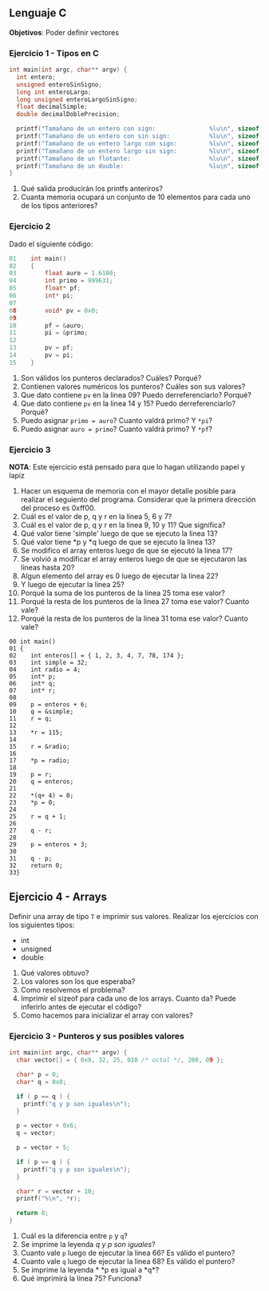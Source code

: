 ## Lenguaje C

**Objetivos**: Poder definir vectores 

### Ejercicio 1 - Tipos en C

```c
int main(int argc, char** argv) {
  int entero;
  unsigned enteroSinSigno;
  long int enteroLargo;
  long unsigned enteroLargoSinSigno;
  float decimalSimple;
  double decimalDoblePrecision;

  printf("Tamañano de un entero con sign:               %lu\n", sizeof(entero) );
  printf("Tamañano de un entero con sin sign:           %lu\n", sizeof(enteroSinSigno) );
  printf("Tamañano de un entero largo con sign:         %lu\n", sizeof(enteroLargo) );
  printf("Tamañano de un entero largo sin sign:         %lu\n", sizeof(enteroLargoSinSigno ) );
  printf("Tamañano de un flotante:                      %lu\n", sizeof(decimalSimple) );
  printf("Tamañano de un double:                        %lu\n", sizeof(decimalDoblePrecision) );
}
```

1. Qué salida producirán los printfs anteriros?
2. Cuanta memoria ocupará un conjunto  de 10 elementos para cada uno de los tipos anteriores?

### Ejercicio 2

Dado el siguiente código:

```c
01    int main()
02    {
03        float auro = 1.6180;
04        int primo = 999631;
05        float* pf;
06        int* pi;
07  
08        void* pv = 0x0;
09
10        pf = &auro;
11        pi = &primo;
12
13        pv = pf;
14        pv = pi;
15    }
```
1. Son válidos los punteros declarados? Cuáles? Porqué?
2. Contienen valores numéricos los punteros? Cuáles son sus valores?
3. Que dato contiene ```pv``` en la linea 09? Puedo derreferenciarlo? Porqué?
4. Que dato contiene ```pv``` en la linea 14 y 15? Puedo derreferenciarlo? Porqué?
5. Puedo asignar ```primo = auro```? Cuanto valdrá primo? Y ```*pi```?
6. Puedo asignar ```auro = primo```? Cuanto valdrá primo? Y ```*pf```?

### Ejercicio 3

**NOTA**: Este ejercicio está pensado para que lo hagan utilizando papel y lapiz

1. Hacer un esquema de memoria con el mayor detalle posible para realizar el seguiento del programa. Considerar que la primera dirección del proceso es 0xff00.
2. Cuál es el valor de p, q y r en la linea 5, 6 y 7?
3. Cuál es el valor de p, q y r en la linea 9, 10 y 11? Que significa?
4. Qué valor tiene 'simple' luego de que se ejecuto la linea 13?
5. Qué valor tiene *p y *q luego de que se ejecuto la linea 13?
6. Se modifico el array enteros luego de que se ejecutó la linea 17?
7. Se volvió a modificar el array enteros luego de que se ejecutaron las lineas hasta 20?
8. Algun elemento del array es 0 luego de ejecutar la linea 22?
9. Y luego de ejecutar la linea 25?
10. Porqué la suma de los punteros de la linea 25 toma ese valor?
11. Porqué la resta de los punteros de la linea 27 toma ese valor? Cuanto vale?
12. Porqué la resta de los punteros de la linea 31 toma ese valor? Cuanto vale?


```
00 int main()
01 {
02    int enteros[] = { 1, 2, 3, 4, 7, 78, 174 };
03    int simple = 32;
04    int radio = 4;
05    int* p;
06    int* q;
07    int* r;
08    
09    p = enteros + 6;
10    q = &simple;
11    r = q;
12    
13    *r = 115;
14    
15    r = &radio;
16    
17    *p = radio;
18    
19    p = r;
20    q = enteros;
21    
22    *(q+ 4) = 0;
23    *p = 0;
24    
25    r = q + 1;
26    
27    q - r;
28  
29    p = enteros + 3;
30    
31    q - p;
32    return 0;
33}
```


## Ejercicio 4 - Arrays

Definir una array de tipo ```T``` e imprimir sus valores. Realizar los ejercicios con los siguientes tipos:

+ int
+ unsigned
+ double

1. Qué valores obtuvo?
2. Los valores son los que esperaba?
3. Como resolvemos el problema?
4. Imprimir el sizeof para cada uno de los arrays. Cuanto da? Puede inferirlo antes de ejecutar el código?
5. Como hacemos para inicializar el array con valores?

### Ejercicio 3 - Punteros y sus posibles valores

```c
int main(int argc, char** argv) {
  char vector[] = { 0x9, 32, 25, 010 /* octal */, 200, 09 };

  char* p = 0;
  char* q = 0x0;

  if ( p == q ) {
    printf("q y p son iguales\n");
  }

  p = vector + 0x6;
  q = vector;

  p = vector + 5;

  if ( p == q ) {
    printf("q y p son iguales\n");
  }

  char* r = vector + 10;
  printf("%\n", *r);

  return 0;
}
```

1. Cuál es la diferencia entre ```p``` y ```q```?
2. Se imprime la leyenda *q y p son iguales*?
3. Cuanto vale ```p``` luego de ejecutar la linea 66? Es válido el puntero?
4. Cuanto vale ```q``` luego de ejecutar la linea 68? Es válido el puntero?
5. Se imprime la leyenda * \*p es igual a \*q*?
6. Qué imprimirá la linea 75? Funciona?

